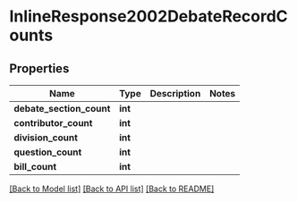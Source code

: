 # InlineResponse2002DebateRecordCounts

## Properties
Name | Type | Description | Notes
------------ | ------------- | ------------- | -------------
**debate_section_count** | **int** |  | 
**contributor_count** | **int** |  | 
**division_count** | **int** |  | 
**question_count** | **int** |  | 
**bill_count** | **int** |  | 

[[Back to Model list]](../README.md#documentation-for-models) [[Back to API list]](../README.md#documentation-for-api-endpoints) [[Back to README]](../README.md)


